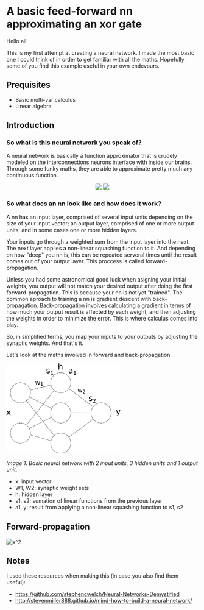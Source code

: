 # A basic feed-forward nn approximating an xor gate

Hello all!

This is my first attempt at creating a neural network. I made the most basic one I could think of in order to get familiar with all the maths. Hopefully some of you find this example useful in your own endevours.

## Prequisites
- Basic multi-var calculus
- Linear algebra

## Introduction
### So what is this neural network you speak of?

A neural network is basically a function approximator that is crudely modeled on the interconnections neurons interface with inside our brains. Through some funky maths, they are able to approximate pretty much any continuous function.

<p align="center">
  <img src="https://cdn.rawgit.com/4driel/basic-nn-xor/master/images/basic-neuron.svg" height="200">
<img src="https://cdn.rawgit.com/4driel/basic-nn-xor/master/images/artificial-neuron.svg" height="200">
</p>

### So what does an nn look like and how does it work?

A nn has an input layer, comprised of several input units depending on the size of your input vector; an output layer, comprised of one or more output units; and in some cases one or more hidden layers.

Your inputs  go through a weighted sum from the input layer into the next. The next layer applies a non-linear squashing function to it. And depending on how "deep" you nn is, this can be repeated serveral times until the result comes out of your output layer. This proccess is called forward-propagation.

Unless you had some astronomical good luck when asigning your initial weights, you output will not match your desired output after doing the first forward-propagation. This is because your nn is not yet "trained". The common aproach to training a nn is gradient descent with back-propagation. Back-propagation involves calculating a gradient in terms of how much your output result is affected by each weight, and then adjusting the weights in order to minimize the error. This is where calculus comes into play.

So, in simplified terms, you map your inputs to your outputs by adjusting the synaptic weights. And that's it.

Let's look at the maths involved in forward and back-propagation.

<img src="https://github.com/4driel/basic-nn-xor/blob/master/images/nn.png" width="300">

_Image 1. Basic neural network with 2 input units, 3 hidden units and 1 output unit._

- x: input vector
- W1, W2: synaptic weight sets
- h: hidden layer
- s1, s2: sumation of linear functions from the previous layer
- a1, y: result from applying a non-linear squashing function to s1, s2

## Forward-propagation

<img src="http://bit.ly/UUrVmV" align="center" border="0" alt="x^2" width="22" height="18" />

## Notes
I used these resources when making this (in case you also find them useful):
- https://github.com/stephencwelch/Neural-Networks-Demystified
- http://stevenmiller888.github.io/mind-how-to-build-a-neural-network/
